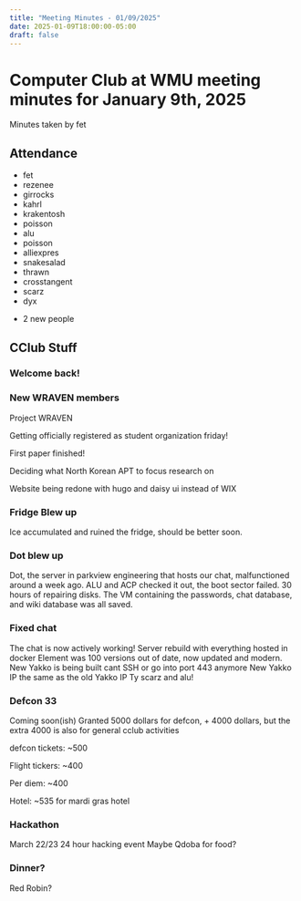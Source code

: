 ```yaml
---
title: "Meeting Minutes - 01/09/2025"
date: 2025-01-09T18:00:00-05:00
draft: false
---
```


# Computer Club at WMU meeting minutes for January 9th, 2025
Minutes taken by fet



## Attendance
* fet
* rezenee
* girrocks
* kahrl
* krakentosh
* poisson
* alu
* poisson
* alliexpres
* snakesalad
* thrawn
* crosstangent
* scarz
* dyx
+ 2 new people


## CClub Stuff
### Welcome back!


### New WRAVEN members
Project WRAVEN

Getting officially registered as student organization friday!

First paper finished!

Deciding what North Korean APT to focus research on

Website being redone with hugo and daisy ui instead of WIX


### Fridge Blew up
Ice accumulated and ruined the fridge, should be better soon.


### Dot blew up
Dot, the server in parkview engineering that hosts our chat, malfunctioned around a week ago.
ALU and ACP checked it out, the boot sector failed. 30 hours of repairing disks. The VM containing the passwords, chat database, and wiki database was all saved.




### Fixed chat
The chat is now actively working!
Server rebuild with everything hosted in docker
Element was 100 versions out of date, now updated and modern.
New Yakko is being built
cant SSH or go into port 443 anymore
New Yakko IP the same as the old Yakko IP
Ty scarz and alu!

### Defcon 33
Coming soon(ish)
Granted 5000 dollars for defcon, + 4000 dollars, but the extra 4000 is also for general cclub activities

defcon tickets: ~500

Flight tickers: ~400

Per diem: ~400

Hotel: ~535 for mardi gras hotel



### Hackathon
March 22/23
24 hour hacking event
Maybe Qdoba for food?



### Dinner?
Red Robin?
